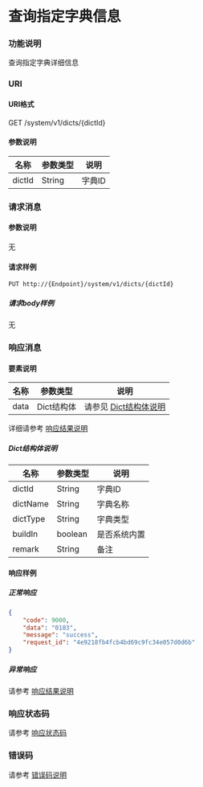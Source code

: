 # 查询指定字典信息

### 功能说明
查询指定字典详细信息

### URI
#### URI格式  
GET /system/v1/dicts/{dictId}

#### 参数说明  
| 名称 | 参数类型 | 说明 |
| --- | --- | --- |
| dictId | String | 字典ID |

### 请求消息
#### 参数说明  
无

#### 请求样例  
```
PUT http://{Endpoint}/system/v1/dicts/{dictId}
```
##### 请求body样例
无

### 响应消息
#### 要素说明
| 名称 | 参数类型 | 说明 |
| --- | --- | --- |
| data | Dict结构体 | 请参见 [Dict结构体说明](#dict结构体说明)  |

详细请参考 [响应结果说明](../../../common/response/result.md#要素说明)  

##### Dict结构体说明
| 名称 | 参数类型 | 说明 |
| --- | --- | --- |
| dictId | String | 字典ID |
| dictName | String | 字典名称 |
| dictType | String | 字典类型 |
| buildIn | boolean | 是否系统内置 |
| remark | String | 备注 |

#### 响应样例
##### 正常响应
```json
{
	"code": 9000,
	"data": "0103",
	"message": "success",
	"request_id": "4e9218fb4fcb4bd69c9fc34e057d0d6b"
}
```
##### 异常响应
请参考 [响应结果说明](../../../common/response/result.md#异常响应样例)

### 响应状态码
请参考 [响应状态码](../../../common/response/status.md)

### 错误码
请参考 [错误码说明](../../../common/errorCode/README.md)